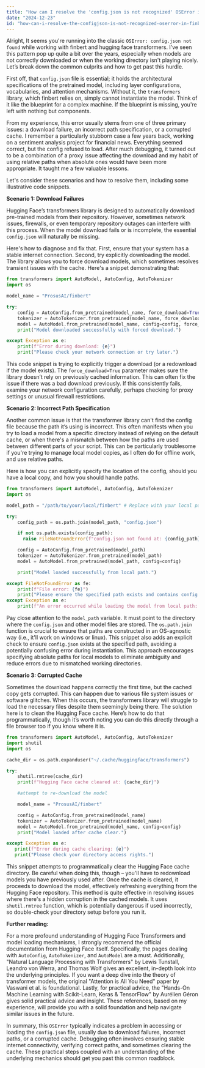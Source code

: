 ```yaml
---
title: "How can I resolve the 'config.json is not recognized' OSError in finBert using Hugging Face?"
date: "2024-12-23"
id: "how-can-i-resolve-the-configjson-is-not-recognized-oserror-in-finbert-using-hugging-face"
---
```


Alright,  It seems you're running into the classic `OSError: config.json not found` while working with finbert and hugging face transformers. I’ve seen this pattern pop up quite a bit over the years, especially when models are not correctly downloaded or when the working directory isn't playing nicely. Let’s break down the common culprits and how to get past this hurdle.

First off, that `config.json` file is essential; it holds the architectural specifications of the pretrained model, including layer configurations, vocabularies, and attention mechanisms. Without it, the `transformers` library, which finbert relies on, simply cannot instantiate the model. Think of it like the blueprint for a complex machine. If the blueprint is missing, you're left with nothing but components.

From my experience, this error usually stems from one of three primary issues: a download failure, an incorrect path specification, or a corrupted cache. I remember a particularly stubborn case a few years back, working on a sentiment analysis project for financial news. Everything seemed correct, but the config refused to load. After much debugging, it turned out to be a combination of a proxy issue affecting the download and my habit of using relative paths when absolute ones would have been more appropriate. It taught me a few valuable lessons.

Let's consider these scenarios and how to resolve them, including some illustrative code snippets.

**Scenario 1: Download Failures**

Hugging Face’s transformers library is designed to automatically download pre-trained models from their repository. However, sometimes network issues, firewalls, or even temporary repository outages can interfere with this process. When the model download fails or is incomplete, the essential `config.json` will naturally be missing.

Here's how to diagnose and fix that. First, ensure that your system has a stable internet connection. Second, try explicitly downloading the model. The library allows you to force download models, which sometimes resolves transient issues with the cache. Here's a snippet demonstrating that:

```python
from transformers import AutoModel, AutoConfig, AutoTokenizer
import os

model_name = "ProsusAI/finbert"

try:
    config = AutoConfig.from_pretrained(model_name, force_download=True)
    tokenizer = AutoTokenizer.from_pretrained(model_name, force_download=True)
    model = AutoModel.from_pretrained(model_name, config=config, force_download=True)
    print("Model downloaded successfully with forced download.")

except Exception as e:
    print(f"Error during download: {e}")
    print("Please check your network connection or try later.")

```

This code snippet is trying to explicitly trigger a download (or a redownload if the model exists). The `force_download=True` parameter makes sure the library doesn’t rely on previously cached information. This can often fix the issue if there was a bad download previously. If this consistently fails, examine your network configuration carefully, perhaps checking for proxy settings or unusual firewall restrictions.

**Scenario 2: Incorrect Path Specification**

Another common issue is that the transformer library can't find the config file because the path it’s using is incorrect. This often manifests when you try to load a model from a specific directory instead of relying on the default cache, or when there's a mismatch between how the paths are used between different parts of your script. This can be particularly troublesome if you're trying to manage local model copies, as I often do for offline work, and use relative paths.

Here is how you can explicitly specify the location of the config, should you have a local copy, and how you should handle paths.

```python
from transformers import AutoModel, AutoConfig, AutoTokenizer
import os

model_path = "/path/to/your/local/finbert" # Replace with your local path

try:
    config_path = os.path.join(model_path, "config.json")

    if not os.path.exists(config_path):
      raise FileNotFoundError(f"config.json not found at: {config_path}")

    config = AutoConfig.from_pretrained(model_path)
    tokenizer = AutoTokenizer.from_pretrained(model_path)
    model = AutoModel.from_pretrained(model_path, config=config)

    print("Model loaded successfully from local path.")

except FileNotFoundError as fe:
    print(f"File error: {fe}")
    print("Please ensure the specified path exists and contains config.json.")
except Exception as e:
    print(f"An error occurred while loading the model from local path: {e}")
```

Pay close attention to the `model_path` variable. It must point to the directory where the `config.json` and other model files are stored. The `os.path.join` function is crucial to ensure that paths are constructed in an OS-agnostic way (i.e., it'll work on windows or linux). This snippet also adds an explicit check to ensure `config.json` exists at the specified path, avoiding a potentially confusing error during instantiation. This approach encourages specifying absolute paths for local models to eliminate ambiguity and reduce errors due to mismatched working directories.

**Scenario 3: Corrupted Cache**

Sometimes the download happens correctly the first time, but the cached copy gets corrupted. This can happen due to various file system issues or software glitches. When this occurs, the transformers library will struggle to load the necessary files despite them seemingly being there. The solution here is to clean the Hugging Face cache. Here’s how to do that programmatically, though it’s worth noting you can do this directly through a file browser too if you know where it is.

```python
from transformers import AutoModel, AutoConfig, AutoTokenizer
import shutil
import os

cache_dir = os.path.expanduser("~/.cache/huggingface/transformers")

try:
    shutil.rmtree(cache_dir)
    print(f"Hugging Face cache cleared at: {cache_dir}")

    #attempt to re-download the model

    model_name = "ProsusAI/finbert"

    config = AutoConfig.from_pretrained(model_name)
    tokenizer = AutoTokenizer.from_pretrained(model_name)
    model = AutoModel.from_pretrained(model_name, config=config)
    print("Model loaded after cache clear.")

except Exception as e:
   print(f"Error during cache clearing: {e}")
   print("Please check your directory access rights.")
```
This snippet attempts to programmatically clear the Hugging Face cache directory. Be careful when doing this, though – you'll have to redownload models you have previously used after. Once the cache is cleared, it proceeds to download the model, effectively refreshing everything from the Hugging Face repository. This method is quite effective in resolving issues where there's a hidden corruption in the cached models. It uses `shutil.rmtree` function, which is potentially dangerous if used incorrectly, so double-check your directory setup before you run it.

**Further reading:**

For a more profound understanding of Hugging Face Transformers and model loading mechanisms, I strongly recommend the official documentation from Hugging Face itself. Specifically, the pages dealing with `AutoConfig`, `AutoTokenizer`, and `AutoModel` are a must. Additionally, "Natural Language Processing with Transformers" by Lewis Tunstall, Leandro von Werra, and Thomas Wolf gives an excellent, in-depth look into the underlying principles. If you want a deep dive into the theory of transformer models, the original "Attention is All You Need" paper by Vaswani et al. is foundational. Lastly, for practical advice, the "Hands-On Machine Learning with Scikit-Learn, Keras & TensorFlow" by Aurélien Géron gives solid practical advice and insight. These references, based on my experience, will provide you with a solid foundation and help navigate similar issues in the future.

In summary, this `OSError` typically indicates a problem in accessing or loading the `config.json` file, usually due to download failures, incorrect paths, or a corrupted cache. Debugging often involves ensuring stable internet connectivity, verifying correct paths, and sometimes clearing the cache. These practical steps coupled with an understanding of the underlying mechanics should get you past this common roadblock.
